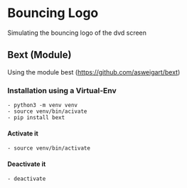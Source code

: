 #  Bouncing Logo
Simulating the bouncing logo of the dvd screen


## Bext (Module)
Using the module best (https://github.com/asweigart/bext)
### Installation using a Virtual-Env
    - python3 -m venv venv 
    - source venv/bin/acivate
    - pip install bext
#### Activate it
    - source venv/bin/activate
#### Deactivate it
    - deactivate
